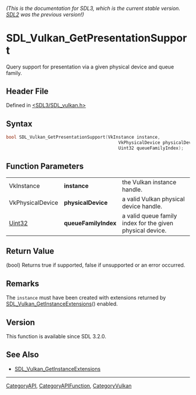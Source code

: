###### (This is the documentation for SDL3, which is the current stable version. [SDL2](https://wiki.libsdl.org/SDL2/) was the previous version!)
# SDL_Vulkan_GetPresentationSupport

Query support for presentation via a given physical device and queue family.

## Header File

Defined in [<SDL3/SDL_vulkan.h>](https://github.com/libsdl-org/SDL/blob/main/include/SDL3/SDL_vulkan.h)

## Syntax

```c
bool SDL_Vulkan_GetPresentationSupport(VkInstance instance,
                                           VkPhysicalDevice physicalDevice,
                                           Uint32 queueFamilyIndex);
```

## Function Parameters

|                  |                      |                                                           |
| ---------------- | -------------------- | --------------------------------------------------------- |
| VkInstance       | **instance**         | the Vulkan instance handle.                               |
| VkPhysicalDevice | **physicalDevice**   | a valid Vulkan physical device handle.                    |
| [Uint32](Uint32) | **queueFamilyIndex** | a valid queue family index for the given physical device. |

## Return Value

(bool) Returns true if supported, false if unsupported or an error
occurred.

## Remarks

The `instance` must have been created with extensions returned by
[SDL_Vulkan_GetInstanceExtensions](SDL_Vulkan_GetInstanceExtensions)()
enabled.

## Version

This function is available since SDL 3.2.0.

## See Also

- [SDL_Vulkan_GetInstanceExtensions](SDL_Vulkan_GetInstanceExtensions)

----
[CategoryAPI](CategoryAPI), [CategoryAPIFunction](CategoryAPIFunction), [CategoryVulkan](CategoryVulkan)

